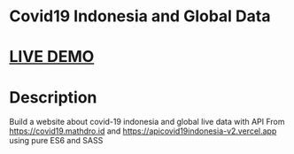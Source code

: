 # Covid19 Indonesia and Global Data
# [LIVE DEMO](https://kanalcovid19.netlify.app/)
# Description
Build a website about covid-19 indonesia and global live data with API From 
https://covid19.mathdro.id and https://apicovid19indonesia-v2.vercel.app using pure ES6 and SASS
